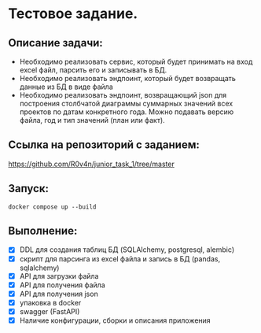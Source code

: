 # Тестовое задание.

## Описание задачи:
- Необходимо реализовать сервис, который будет принимать на вход excel файл, парсить его и записывать в БД.
- Необходимо реализовать эндпоинт, который будет возвращать данные из БД в виде файла 
- Необходимо реализовать эндпоинт, возвращающий json для построения столбчатой диаграммы суммарных значений всех проектов по датам конкретного года. Можно подавать версию файла, год и тип значений (план или факт).

## Ссылка на репозиторий с заданием:
https://github.com/R0v4n/junior_task_1/tree/master

## Запуск:
`docker compose up --build`

## Выполнение:
- [x] DDL для создания таблиц БД (SQLAlchemy, postgresql, alembic)
- [x] скрипт для парсинга из excel файла и запись в БД (pandas, sqlalchemy)
- [x] API для загрузки файла
- [x] API для получения файла
- [x] API для получения json 
- [x] упаковка в docker
- [x] swagger (FastAPI)
- [x] Наличие конфигурации, сборки и описания приложения